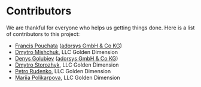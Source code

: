 # Contributors
We are thankful for everyone who helps us getting things done.
Here is a list of contributors to this project:
* [Francis Pouchata](https://github.com/francis-pouatcha) ([adorsys GmbH & Co KG](http://www.adorsys.de))
* [Dmytro Mishchuk](https://github.com/DmitryMishchuk), LLC Golden Dimension
* [Denys Golubiev](https://github.com/DG0lden) ([adorsys GmbH & Co KG](http://www.adorsys.de))
* [Dmytro Storozhyk](https://github.com/DmytroStorozhyk), LLC Golden Dimension
* [Petro Rudenko](https://github.com/jfractalus), LLC Golden Dimension
* [Mariia Polikarpova](https://github.com/maypolikarpova), LLC Golden Dimension

